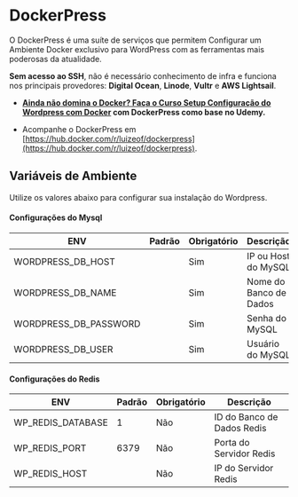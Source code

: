 # DockerPress

O DockerPress é uma suíte de serviços que permitem Configurar um Ambiente Docker exclusivo para WordPress com as ferramentas mais poderosas da atualidade.

**Sem acesso ao SSH**, não é necessário conhecimento de infra e funciona nos principais provedores: **Digital Ocean**, **Linode**, **Vultr** e **AWS Lightsail**.

- **[Ainda não domina o Docker? Faça o Curso Setup Configuração do Wordpress com Docker](https://www.udemy.com/setup-e-configuracao-do-wordpress-com-docker/?couponCode=GITHUB) com DockerPress como base no Udemy.**

- Acompanhe o DockerPress em [https://hub.docker.com/r/luizeof/dockerpress](https://hub.docker.com/r/luizeof/dockerpress).

## Variáveis de Ambiente

Utilize os valores abaixo para configurar sua instalação do Wordpress.

#### Configurações do Mysql
| ENV | Padrão | Obrigatório | Descrição |
| --- | --- | --- | --- |
| WORDPRESS_DB_HOST |  | Sim | IP ou Host do MySQL |
| WORDPRESS_DB_NAME	|  | Sim | Nome do Banco de Dados |
| WORDPRESS_DB_PASSWORD |	 | Sim | Senha do MySQL |
| WORDPRESS_DB_USER	|  | Sim | Usuário do MySQL |

#### Configurações do  Redis
| ENV | Padrão | Obrigatório | Descrição |
| --- | --- | --- | --- |
| WP_REDIS_DATABASE |	1 | Não | ID do Banco de Dados Redis |
| WP_REDIS_PORT	| 6379 | Não | Porta do Servidor Redis |
| WP_REDIS_HOST	|  | Não | IP do Servidor Redis |
